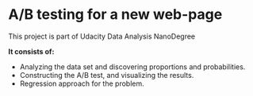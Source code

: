 # A/B testing for a new web-page
This project is part of Udacity Data Analysis NanoDegree

<b> It consists of: </b>
- Analyzing the data set and discovering proportions and probabilities.
- Constructing the A/B test, and visualizing the results.
- Regression approach for the problem.
